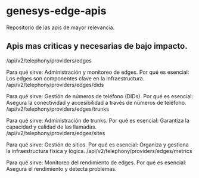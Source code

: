 # genesys-edge-apis
Repositorio de las apis de mayor relevancia.

## Apis mas criticas y necesarias de bajo impacto.

/api/v2/telephony/providers/edges

Para qué sirve: Administración y monitoreo de edges.
Por qué es esencial: Los edges son componentes clave en la infraestructura.
/api/v2/telephony/providers/edges/dids

Para qué sirve: Gestión de números de teléfono (DIDs).
Por qué es esencial: Asegura la conectividad y accesibilidad a través de números de teléfono.
/api/v2/telephony/providers/edges/trunks

Para qué sirve: Administración de trunks.
Por qué es esencial: Garantiza la capacidad y calidad de las llamadas.
/api/v2/telephony/providers/edges/sites

Para qué sirve: Gestión de sitios.
Por qué es esencial: Organiza y gestiona la infraestructura física y lógica.
/api/v2/telephony/providers/edges/metrics

Para qué sirve: Monitoreo del rendimiento de edges.
Por qué es esencial: Asegura el rendimiento y detecta problemas.
